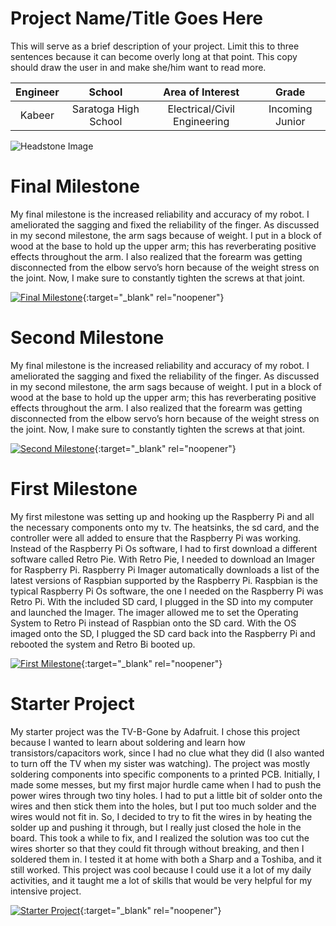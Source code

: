 ﻿# Project Name/Title Goes Here
This will serve as a brief description of your project. Limit this to three sentences because it can become overly long at that point. This copy should draw the user in and make she/him want to read more.

| **Engineer** | **School** | **Area of Interest** | **Grade** |
|:--:|:--:|:--:|:--:|
| Kabeer | Saratoga High School | Electrical/Civil Engineering | Incoming Junior |

![Headstone Image](https://lh3.googleusercontent.com/pw/AM-JKLUs34l1tyNJTUKSLyaKz-kIGK9fnEBM1Me7oWDi9mlL5cS_06oFhJz_D0Ey2YoYPASqmSnEuUlxU5ng6tcS27R8TLsc1obBO4BN5nAj57S0xueLNIdNDCR7BKxehwp3kNpF_Qv09AY441ei6peC4YBt=s1292-no?authuser=0)
  
# Final Milestone
My final milestone is the increased reliability and accuracy of my robot. I ameliorated the sagging and fixed the reliability of the finger. As discussed in my second milestone, the arm sags because of weight. I put in a block of wood at the base to hold up the upper arm; this has reverberating positive effects throughout the arm. I also realized that the forearm was getting disconnected from the elbow servo’s horn because of the weight stress on the joint. Now, I make sure to constantly tighten the screws at that joint. 

[![Final Milestone](https://res.cloudinary.com/marcomontalbano/image/upload/v1612573869/video_to_markdown/images/youtube--F7M7imOVGug-c05b58ac6eb4c4700831b2b3070cd403.jpg )](https://www.youtube.com/watch?v=F7M7imOVGug&feature=emb_logo "Final Milestone"){:target="_blank" rel="noopener"}

# Second Milestone
My final milestone is the increased reliability and accuracy of my robot. I ameliorated the sagging and fixed the reliability of the finger. As discussed in my second milestone, the arm sags because of weight. I put in a block of wood at the base to hold up the upper arm; this has reverberating positive effects throughout the arm. I also realized that the forearm was getting disconnected from the elbow servo’s horn because of the weight stress on the joint. Now, I make sure to constantly tighten the screws at that joint.

[![Second Milestone](https://i3.ytimg.com/vi/dda2W1LU5CQ/maxresdefault.jpg)](https://www.youtube.com/watch?v=dda2W1LU5CQ&ab_channel=BlueStampEng "Second Milestone"){:target="_blank" rel="noopener"}

# First Milestone
My first milestone was setting up and hooking up the Raspberry Pi and all the necessary components onto my tv. The heatsinks, the sd card, and the controller were all added to ensure that the Raspberry Pi was working. Instead of the Raspberry Pi Os software, I had to first download a different software called Retro Pie. With Retro Pie, I needed to download an Imager for Raspberry Pi. Raspberry Pi Imager automatically downloads a list of the latest versions of Raspbian supported by the Raspberry Pi. Raspbian is the typical Raspberry Pi Os software, the one I needed on the Raspberry Pi was Retro Pi. With the included SD card, I plugged in the SD into my computer and launched the Imager. The imager allowed me to set the Operating System to Retro Pi instead of Raspbian onto the SD card. With the OS imaged onto the SD, I plugged the SD card back into the Raspberry Pi and rebooted the system and Retro Bi booted up.

[![First Milestone](https://i3.ytimg.com/vi/BFCqSXwJ5_E/maxresdefault.jpg)](https://www.youtube.com/watch?v=BFCqSXwJ5_E&ab_channel=BlueStampEng "First Milestone"){:target="_blank" rel="noopener"}

# Starter Project
My starter project was the TV-B-Gone by Adafruit. I chose this project because I wanted to learn about soldering and learn how transistors/capacitors work, since I had no clue what they did (I also wanted to turn off the TV when my sister was watching). The project was mostly soldering components into specific components to a printed PCB. Initially, I made some messes, but my first major hurdle came when I had to push the power wires through two tiny holes. I had to put a little bit of solder onto the wires and then stick them into the holes, but I put too much solder and the wires would not fit in. So, I decided to try to fit the wires in by heating the solder up and pushing it through, but I really just closed the hole in the board. This took a while to fix, and I realized the solution was too cut the wires shorter so that they could fit through without breaking, and then I soldered them in. I tested it at home with both a Sharp and a Toshiba, and it still worked. This project was cool because I could use it a lot of my daily activities, and it taught me a lot of skills that would be very helpful for my intensive project.

[![Starter Project](https://i3.ytimg.com/vi/kcY0KKZUdiw/maxresdefault.jpg)](https://www.youtube.com/watch?v=kcY0KKZUdiw&ab_channel=BlueStampEng "Starter Project"){:target="_blank" rel="noopener"}
